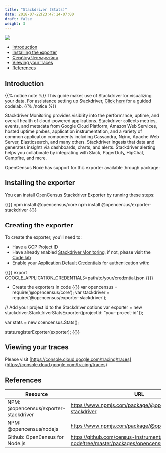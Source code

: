 ```yaml
---
title: "Stackdriver (Stats)"
date: 2018-07-22T23:47:14-07:00
draft: false
weight: 3
---
```


![](/images/logo_gcp_vertical_rgb.png)

- [Introduction](#introduction)
- [Installing the exporter](#installing-the-exporter)
- [Creating the exporters](#creating-the-exporter)
- [Viewing your traces](#viewing-your-traces)
- [References](#references)


## Introduction
{{% notice note %}}
This guide makes use of Stackdriver for visualizing your data. For assistance setting up Stackdriver, [Click here](/codelabs/stackdriver) for a guided codelab.
{{% /notice %}}

Stackdriver Monitoring provides visibility into the performance, uptime, and overall health of cloud-powered applications. Stackdriver collects metrics, events, and metadata from Google Cloud Platform, Amazon Web Services, hosted uptime probes, application instrumentation, and a variety of common application components including Cassandra, Nginx, Apache Web Server, Elasticsearch, and many others. Stackdriver ingests that data and generates insights via dashboards, charts, and alerts. Stackdriver alerting helps you collaborate by integrating with Slack, PagerDuty, HipChat, Campfire, and more.

OpenCensus Node has support for this exporter available through package:

## Installing the exporter
You can install OpenCensus Stackdriver Exporter by running these steps:

{{<highlight bash>}}
npm install @opencensus/core
npm install @opencensus/exporter-stackdriver
{{</highlight>}}

## Creating the exporter
To create the exporter, you'll need to:

* Have a GCP Project ID
* Have already enabled [Stackdriver Monitoring](https://cloud.google.com/monitoring/docs/quickstart), if not, please visit the [Code lab](/codelabs/stackdriver)
* Enable your [Application Default Credentials](https://cloud.google.com/docs/authentication/getting-started) for authentication with:

{{<highlight bash>}}
export GOOGLE_APPLICATION_CREDENTIALS=path/to/your/credential.json
{{</highlight>}}

* Create the exporters in code
{{<highlight javascript>}}
var opencensus = require('@opencensus/core');
var stackdriver = require('@opencensus/exporter-stackdriver');

// Add your project id to the Stackdriver options
var exporter = new stackdriver.StackdriverStatsExporter({projectId: "your-project-id"});

var stats = new opencensus.Stats();

stats.registerExporter(exporter);
{{</highlight>}}

## Viewing your traces
Please visit [https://console.cloud.google.com/tracing/traces](https://console.cloud.google.com/tracing/traces)

## References

Resource|URL
---|---
NPM: @opencensus/exporter-stackdriver|https://www.npmjs.com/package/@opencensus/exporter-stackdriver
NPM: @opencensus/nodejs|https://www.npmjs.com/package/@opencensus/nodejs
Github: OpenCensus for Node.js|https://github.com/census-instrumentation/opencensus-node/tree/master/packages/opencensus-nodejs
